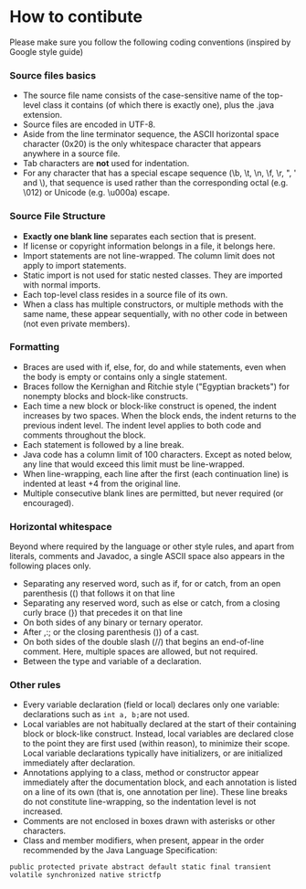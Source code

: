 # How to contibute
Please make sure you follow the following coding conventions (inspired by Google style guide)
### Source files basics
- The source file name consists of the case-sensitive name of the top-level class it contains (of which there is exactly one), plus the .java extension.
- Source files are encoded in UTF-8.
- Aside from the line terminator sequence, the ASCII horizontal space character (0x20) is the only whitespace character that appears anywhere in a source file.
- Tab characters are **not** used for indentation.
- For any character that has a special escape sequence (\b, \t, \n, \f, \r, \", \' and \\), that sequence is used rather than the corresponding octal (e.g. \012) or Unicode (e.g. \u000a) escape.

### Source File Structure
- **Exactly one blank line** separates each section that is present.
- If license or copyright information belongs in a file, it belongs here.
- Import statements are not line-wrapped. The column limit does not apply to import statements.
- Static import is not used for static nested classes. They are imported with normal imports.
- Each top-level class resides in a source file of its own.
- When a class has multiple constructors, or multiple methods with the same name, these appear sequentially, with no other code in between (not even private members).

### Formatting
- Braces are used with if, else, for, do and while statements, even when the body is empty or contains only a single statement.
- Braces follow the Kernighan and Ritchie style ("Egyptian brackets") for nonempty blocks and block-like constructs.
- Each time a new block or block-like construct is opened, the indent increases by two spaces. When the block ends, the indent returns to the previous indent level. The indent level applies to both code and comments throughout the block.
- Each statement is followed by a line break.
- Java code has a column limit of 100 characters. Except as noted below, any line that would exceed this limit must be line-wrapped.
- When line-wrapping, each line after the first (each continuation line) is indented at least +4 from the original line.
- Multiple consecutive blank lines are permitted, but never required (or encouraged).

### Horizontal whitespace
Beyond where required by the language or other style rules, and apart from literals, comments and Javadoc, a single ASCII space also appears in the following places only.
- Separating any reserved word, such as if, for or catch, from an open parenthesis (() that follows it on that line
- Separating any reserved word, such as else or catch, from a closing curly brace (}) that precedes it on that line
- On both sides of any binary or ternary operator.
- After ,:; or the closing parenthesis ()) of a cast.
- On both sides of the double slash (//) that begins an end-of-line comment. Here, multiple spaces are allowed, but not required.
- Between the type and variable of a declaration.

### Other rules
- Every variable declaration (field or local) declares only one variable: declarations such as ``` int a, b; ```are not used.
- Local variables are not habitually declared at the start of their containing block or block-like construct. Instead, local variables are declared close to the point they are first used (within reason), to minimize their scope. Local variable declarations typically have initializers, or are initialized immediately after declaration.
- Annotations applying to a class, method or constructor appear immediately after the documentation block, and each annotation is listed on a line of its own (that is, one annotation per line). These line breaks do not constitute line-wrapping, so the indentation level is not increased. 
- Comments are not enclosed in boxes drawn with asterisks or other characters.
- Class and member modifiers, when present, appear in the order recommended by the Java Language Specification: 
```
public protected private abstract default static final transient volatile synchronized native strictfp
```
